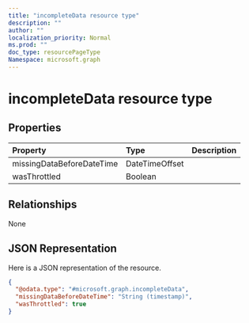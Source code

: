 ```yaml
---
title: "incompleteData resource type"
description: ""
author: ""
localization_priority: Normal
ms.prod: ""
doc_type: resourcePageType
Namespace: microsoft.graph
---
```



# incompleteData resource type



## Properties
|Property|Type|Description|
|:---|:---|:---|
|missingDataBeforeDateTime|DateTimeOffset||
|wasThrottled|Boolean||

## Relationships
None

## JSON Representation
Here is a JSON representation of the resource.
<!-- {
  "blockType": "resource",
  "@odata.type": "microsoft.graph.incompleteData"
}
-->
``` json
{
  "@odata.type": "#microsoft.graph.incompleteData",
  "missingDataBeforeDateTime": "String (timestamp)",
  "wasThrottled": true
}
```

